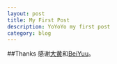 ```yaml
---
layout: post
title: My First Post
description: YoYoYo my first post
category: blog
---
```


##Thanks
感谢[大黄][]和[BeiYuu][]。

[大黄]: http://hjyoite.github.io/
[BeiYuu]: http://beiyuu.com/